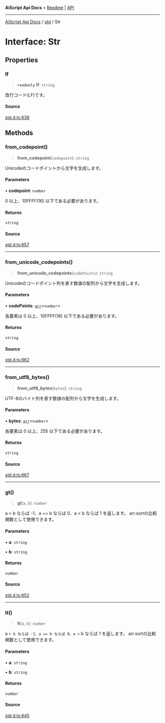 ---
---
**AiScript Api Docs** • [Readme](../../README.md) \| [API](../../modules.md)

***

[AiScript Api Docs](../../README.md) / [std](../README.md) / Str

# Interface: Str

## Properties

### lf

> **`readonly`** **lf**: `string`

改行コード(LF)です。

#### Source

[std.d.ts:638](https://github.com/slofp/aitslib/blob/417fe62f0102d90b12040038b8cfc8d08c6859ce/src/std.d.ts#L638)

## Methods

### from\_codepoint()

> **from\_codepoint**(`codepoint`): `string`

Unicodeのコードポイントから文字を生成します。

#### Parameters

• **codepoint**: `number`

0 以上、10FFFF(16) 以下である必要があります。

#### Returns

`string`

#### Source

[std.d.ts:657](https://github.com/slofp/aitslib/blob/417fe62f0102d90b12040038b8cfc8d08c6859ce/src/std.d.ts#L657)

***

### from\_unicode\_codepoints()

> **from\_unicode\_codepoints**(`codePoints`): `string`

Unicodeのコードポイント列を表す数値の配列から文字を生成します。

#### Parameters

• **codePoints**: [`arr`](../type-aliases/arr.md)\<`number`\>

各要素は 0 以上、10FFFF(16) 以下である必要があります。

#### Returns

`string`

#### Source

[std.d.ts:662](https://github.com/slofp/aitslib/blob/417fe62f0102d90b12040038b8cfc8d08c6859ce/src/std.d.ts#L662)

***

### from\_utf8\_bytes()

> **from\_utf8\_bytes**(`bytes`): `string`

UTF-8のバイト列を表す数値の配列から文字を生成します。

#### Parameters

• **bytes**: [`arr`](../type-aliases/arr.md)\<`number`\>

各要素は 0 以上、255 以下である必要があります。

#### Returns

`string`

#### Source

[std.d.ts:667](https://github.com/slofp/aitslib/blob/417fe62f0102d90b12040038b8cfc8d08c6859ce/src/std.d.ts#L667)

***

### gt()

> **gt**(`a`, `b`): `number`

a > b ならば -1、a == b ならば 0、a < b ならば 1 を返します。
arr.sortの比較関数として使用できます。

#### Parameters

• **a**: `string`

• **b**: `string`

#### Returns

`number`

#### Source

[std.d.ts:652](https://github.com/slofp/aitslib/blob/417fe62f0102d90b12040038b8cfc8d08c6859ce/src/std.d.ts#L652)

***

### lt()

> **lt**(`a`, `b`): `number`

a `< b ならば -1、a == b ならば 0、a >` b ならば 1 を返します。
arr.sortの比較関数として使用できます。

#### Parameters

• **a**: `string`

• **b**: `string`

#### Returns

`number`

#### Source

[std.d.ts:645](https://github.com/slofp/aitslib/blob/417fe62f0102d90b12040038b8cfc8d08c6859ce/src/std.d.ts#L645)
